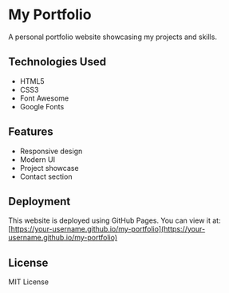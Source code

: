 # My Portfolio

A personal portfolio website showcasing my projects and skills.

## Technologies Used

- HTML5
- CSS3
- Font Awesome
- Google Fonts

## Features

- Responsive design
- Modern UI
- Project showcase
- Contact section

## Deployment

This website is deployed using GitHub Pages. You can view it at: [https://your-username.github.io/my-portfolio](https://your-username.github.io/my-portfolio)

## License

MIT License
